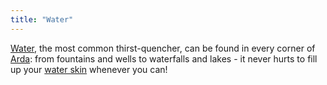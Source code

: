 ```yaml
---
title: "Water"
---
```


[Water](Water "wikilink"), the most common thirst-quencher, can be found
in every corner of [Arda](Arda "wikilink"): from fountains and wells to
waterfalls and lakes - it never hurts to fill up your [water
skin](skin "wikilink") whenever you can!